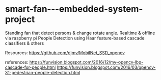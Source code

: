 # smart-fan---embedded-system-project
Standing fan that detect persons &amp; change rotate angle. Realtime &amp; offline via raspberry pi
People Detection using Haar feature-based cascade classifiers & others

Resources:
  https://github.com/djmv/MobilNet_SSD_opencv

references:
  https://funvision.blogspot.com/2016/12/my-opencv-lbp-cascade-for-people.html
  https://funvision.blogspot.com/2016/03/opencv-31-pedestrian-people-detection.html
